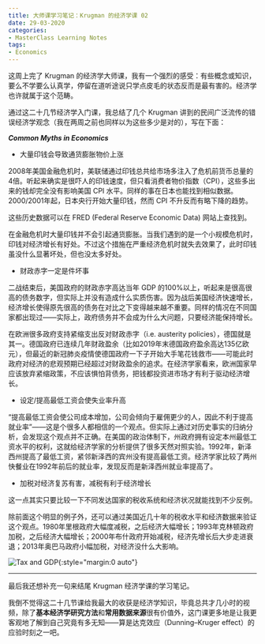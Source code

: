 ```yaml
---
title: 大师课学习笔记：Krugman 的经济学课 02
date: 29-03-2020
categories: 
- MasterClass Learning Notes
tags: 
- Economics
---
```


这周上完了 Krugman 的经济学大师课，我有一个强烈的感受：有些概念或知识，要么不学要么认真学，停留在道听途说只学点皮毛的状态反而是最有害的。经济学也许就属于这个范畴。

通过这二十几节经济学入门课，我总结了几个 Krugman 讲到的民间广泛流传的错误经济学观念（我在两周之前也同样以为这些多少是对的），写在下面：



***Common Myths in Economics***

- 大量印钱会导致通货膨胀物价上涨

2008年美国金融危机时，美联储通过印钱总共给市场多注入了危机前货币总量的4倍。听起来确实是很吓人的印钱速度，但只看消费者物价指数（CPI），这些多出来的钱却完全没有影响美国 CPI 水平。同样的事在日本也能找到相似数据。2000/2001年起，日本央行开始大量印钱，然而 CPI 不升反而有略下降的趋势。

这些历史数据可以在 FRED (Federal Reserve Economic Data) 网站上查找到。

在金融危机时大量印钱并不会引起通货膨胀。当我们遇到的是一个小规模危机时，印钱对经济增长有好处。不过这个措施在严重经济危机时就失去效果了，此时印钱虽没什么显著坏处，但也没太多好处。



- 财政赤字一定是件坏事

二战结束后，美国政府的财政赤字高达当年 GDP 的100%以上，听起来是很高很高的债务数字，但实际上并没有造成什么实质伤害。因为战后美国经济快速增长，经济增长使得原先很高的债务在对比之下变得越来越不重要。同样的情况在不同国家都出现过——实际上，政府债务并不会成为什么大问题，只要经济能保持增长。

在欧洲很多政府支持紧缩支出反对财政赤字（i.e. austerity policies），德国就是其一。德国政府已连续几年财政盈余（比如2019年末德国政府盈余高达135亿欧元），但最近的新冠肺炎疫情使德国政府一下子开始大手笔花钱救市——可能此时政府对经济的悲观预期已经超过对财政盈余的追求。在经济学家看来，欧洲国家早应该放弃紧缩政策，不应该惧怕背债务，把钱都投资进市场才有利于驱动经济增长。



- 设定/提高最低工资会使失业率升高

“提高最低工资会使公司成本增加，公司会倾向于雇佣更少的人，因此不利于提高就业率”——这是个很多人都相信的一个观点。但实际上通过对历史事实的归纳分析，会发现这个观点并不正确。在美国的政治体制下，州政府拥有设定本州最低工资水平的权利，这就给经济学家的分析提供了很多天然对照实验。1992年，新泽西州提高了最低工资，紧邻新泽西的宾州没有提高最低工资。经济学家比较了两州快餐业在1992年前后的就业率，发现反而是新泽西州就业率提高了。



- 加税对经济复苏有害，减税有利于经济增长

这一点其实只要比较一下不同发达国家的税收系统和经济状况就能找到不少反例。

除前面这个明显的例子外，还可以通过美国近几十年的税收水平和经济数据来验证这个观点。1980年里根政府大幅度减税，之后经济大幅增长；1993年克林顿政府加税，之后经济大幅增长；2000年布什政府开始减税，经济先增长后大步走进衰退；2013年奥巴马政府小幅加税，对经济没什么大影响。

![Tax and GDP](../../../../../assets/images/tax_and_gdp.png){:style="margin:0 auto"}

------

最后我还想补充一句来结尾 Krugman 经济学课的学习笔记。

我倒不觉得这二十几节课给我最大的收获是经济学知识，毕竟总共才几小时的视频，除了**基本经济学研究方法**和**常用数据来源**很有价值外，这门课更多地是让我更客观地了解到自己究竟有多无知——算是达克效应（Dunning–Kruger effect）的应验时刻之一吧。